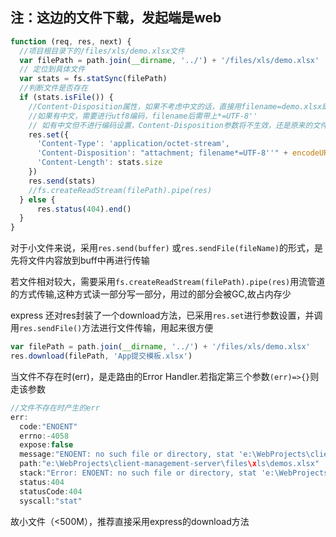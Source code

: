 ## 注：这边的文件下载，发起端是web


```js
function (req, res, next) {
  //项目根目录下的/files/xls/demo.xlsx文件
  var filePath = path.join(__dirname, '../') + '/files/xls/demo.xlsx'
  // 定位到具体文件
  var stats = fs.statSync(filePath)
  //判断文件是否存在
  if (stats.isFile()) {
    //Content-Disposition属性，如果不考虑中文的话，直接用filename=demo.xlsx即可
    //如果有中文，需要进行utf8编码，filename后需带上*=UTF-8''
    // 如有中文但不进行编码设置，Content-Disposition参数将不生效，还是原来的文件名
    res.set({
      'Content-Type': 'application/octet-stream',
      'Content-Disposition': "attachment; filename*=UTF-8''" + encodeURI('App提交模板.xlsx'),
      'Content-Length': stats.size
    })
    res.send(stats)
    //fs.createReadStream(filePath).pipe(res)
  } else {
      res.status(404).end()
  }
}
```

对于小文件来说，采用`res.send(buffer)` 或`res.sendFile(fileName)`的形式，是先将文件内容放到buff中再进行传输

若文件相对较大，需要采用`fs.createReadStream(filePath).pipe(res)`用流管道的方式传输,这种方式读一部分写一部分，用过的部分会被GC,故占内存少

express 还对res封装了一个download方法，已采用`res.set`进行参数设置，并调用`res.sendFile()`方法进行文件传输，用起来很方便

```js
var filePath = path.join(__dirname, '../') + '/files/xls/demo.xlsx'
res.download(filePath, 'App提交模板.xlsx')
```
当文件不存在时(err)，是走路由的Error Handler.若指定第三个参数`(err)=>{}`则走该参数

```js
//文件不存在时产生的err
err:
  code:"ENOENT"
  errno:-4058
  expose:false
  message:"ENOENT: no such file or directory, stat 'e:\WebProjects\client-management-server\files\xls\demos.xlsx'"
  path:"e:\WebProjects\client-management-server\files\xls\demos.xlsx"
  stack:"Error: ENOENT: no such file or directory, stat 'e:\WebProjects\client-management-server\files\xls\demos.xlsx'"
  status:404
  statusCode:404
  syscall:"stat"
```


故小文件（<500M），推荐直接采用express的download方法